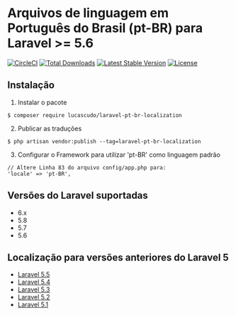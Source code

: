 # Arquivos de linguagem em Português do Brasil (pt-BR) para Laravel >= 5.6

[![CircleCI](https://circleci.com/gh/lucascudo/laravel-pt-BR-localization.svg?style=svg)](https://circleci.com/gh/lucascudo/laravel-pt-BR-localization) [![Total Downloads](https://poser.pugx.org/lucascudo/laravel-pt-br-localization/downloads)](https://packagist.org/packages/lucascudo/laravel-pt-br-localization) [![Latest Stable Version](https://poser.pugx.org/lucascudo/laravel-pt-br-localization/v/stable)](https://packagist.org/packages/lucascudo/laravel-pt-br-localization) [![License](https://poser.pugx.org/lucascudo/laravel-pt-br-localization/license)](https://packagist.org/packages/lucascudo/laravel-pt-br-localization)

## Instalação

1. Instalar o pacote
  ```shell
  $ composer require lucascudo/laravel-pt-br-localization
  ```
2. Publicar as traduções
  ```shell
  $ php artisan vendor:publish --tag=laravel-pt-br-localization
  ```
3. Configurar o Framework para utilizar 'pt-BR' como linguagem padrão
  ```
  // Altere Linha 83 do arquivo config/app.php para:
  'locale' => 'pt-BR',
  ```
## Versões do Laravel suportadas

* 6.x
* 5.8
* 5.7
* 5.6

## Localização para versões anteriores do Laravel 5
  
* [Laravel 5.5](https://github.com/enniosousa/laravel-5.5-pt-BR-localization)
* [Laravel 5.4](https://github.com/Leomhl/laravel-5.4-pt-br-localization)
* [Laravel 5.3](https://github.com/leandroluk/laravel-5.3-pt-br-localization)
* [Laravel 5.2](https://github.com/felipeporto/laravel-5.2-pt-br-localization)
* [Laravel 5.1](https://github.com/bmonteirog/laravel-5.1-pt-br-localization)
